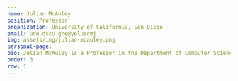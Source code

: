 ```yaml
---
name: Julian McAuley
position: Professor
organization: University of California, San Diego
email: ude.dscu.gne@yeluacmj
img: assets/img/julian-mcauley.png
personal-page: 
bio: Julian McAuley is a Professor in the Department of Computer Science and Engineering at the University of California, San Diego (UCSD). Julian is a leading researcher in machine learning and recommender systems, has received several prestigious awards, including the SIGIR Test of Time Award, WWW Best Paper Award, and ICWSM Best Paper Award, recognizing his impactful contributions to information retrieval, content moderation, and fashion trend prediction. He has also been honored with research awards from Google, Amazon, and the NSF CAREER Award, highlighting his innovation in understanding user behavior and improving recommendation algorithms.
order: 3
row: 1
---
```

